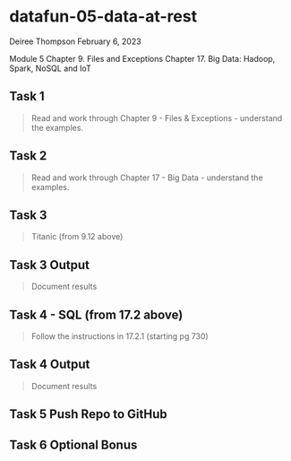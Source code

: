 # datafun-05-data-at-rest

Deiree Thompson
February 6, 2023

Module 5
Chapter 9. Files and Exceptions
Chapter 17. Big Data: Hadoop, Spark, NoSQL and IoT

## Task 1

> Read and work through Chapter 9 - Files & Exceptions - understand the examples.

## Task 2

> Read and work through Chapter 17 - Big Data - understand the examples.

## Task 3

> Titanic (from 9.12 above)

## Task 3 Output

> Document results

## Task 4 - SQL (from 17.2 above)

> Follow the instructions in 17.2.1 (starting pg 730)

## Task 4 Output

> Document results

## Task 5 Push Repo to GitHub

## Task 6 Optional Bonus
